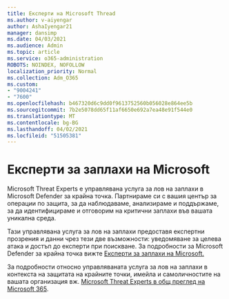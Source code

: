```yaml
---
title: Експерти на Microsoft Thread
ms.author: v-aiyengar
author: AshaIyengar21
manager: dansimp
ms.date: 04/03/2021
ms.audience: Admin
ms.topic: article
ms.service: o365-administration
ROBOTS: NOINDEX, NOFOLLOW
localization_priority: Normal
ms.collection: Adm_O365
ms.custom:
- "9004241"
- "7600"
ms.openlocfilehash: b467320d6c9dd0f9613752560b056028e864ee5b
ms.sourcegitcommit: 7b2e5078dd65f11af6650e692a7ea48e91f544e0
ms.translationtype: MT
ms.contentlocale: bg-BG
ms.lasthandoff: 04/02/2021
ms.locfileid: "51505381"
---
```

# <a name="microsoft-threat-experts"></a>Експерти за заплахи на Microsoft

Microsoft Threat Experts е управлявана услуга за лов на заплахи в Microsoft Defender за крайна точка.  Партнираме си с вашия център за операции по защита, за да наблюдаваме, анализираме и поддържаме, за да идентифицираме и отговорим на критични заплахи във вашата уникална среда.

Тази управлявана услуга за лов на заплахи предоставя експертни прозрения и данни чрез тези две възможности: уведомяване за целева атака и достъп до експерти при поискване. За подробности за Microsoft Defender за крайна точка вижте [Експерти за заплахи на Microsoft.]( https://docs.microsoft.com/microsoft-365/security/defender-endpoint/microsoft-threat-experts)

За подробности относно управляваната услуга за лов на заплахи в контекста на защитата на крайните точки, имейла и самоличностите на вашата организация вж. [Microsoft Threat Experts в общ преглед на Microsoft 365](https://docs.microsoft.com/microsoft-365/security/mtp/microsoft-threat-experts?view=o365-worldwide).